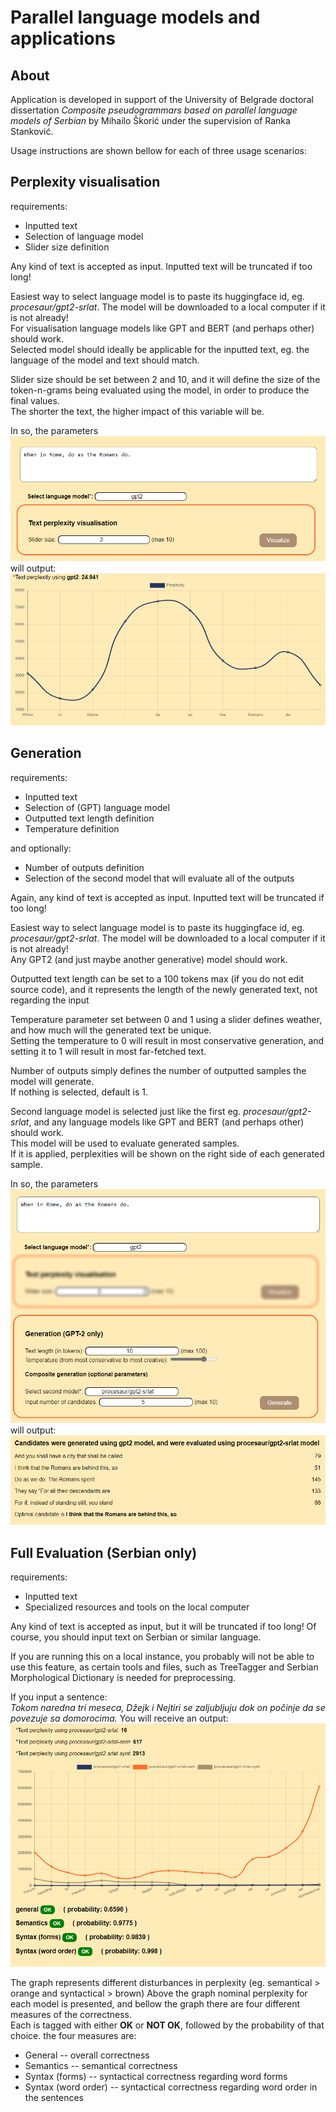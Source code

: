# Parallel language models and applications

<div>

## About

Application is developed in support of the University of Belgrade doctoral dissertation _Composite pseudogrammars based on parallel language models of Serbian_ by Mihailo Škorić under the supervision of Ranka Stanković.

Usage instructions are shown bellow for each of three usage scenarios:

</div>

<div>

## Perplexity visualisation

requirements:

*   Inputted text
*   Selection of language model
*   Slider size definition

Any kind of text is accepted as input. Inputted text will be truncated if too long!

Easiest way to select language model is to paste its huggingface id, eg. _procesaur/gpt2-srlat_. The model will be downloaded to a local computer if it is not already!  
For visualisation language models like GPT and BERT (and perhaps other) should work.  
Selected model should ideally be applicable for the inputted text, eg. the language of the model and text should match.

Slider size should be set between 2 and 10, and it will define the size of the token-n-grams being evaluated using the model, in order to produce the final values.  
The shorter the text, the higher impact of this variable will be.

In so, the parameters ![](/static/help1.png) will output: ![](/static/help2.png)

</div>

<div>

## Generation

requirements:

*   Inputted text
*   Selection of (GPT) language model
*   Outputted text length definition
*   Temperature definition

and optionally:

*   Number of outputs definition
*   Selection of the second model that will evaluate all of the outputs

Again, any kind of text is accepted as input. Inputted text will be truncated if too long!

Easiest way to select language model is to paste its huggingface id, eg. _procesaur/gpt2-srlat_. The model will be downloaded to a local computer if it is not already!  
Any GPT2 (and just maybe another generative) model should work.

Outputted text length can be set to a 100 tokens max (if you do not edit source code), and it represents the length of the newly generated text, not regarding the input

Temperature parameter set between 0 and 1 using a slider defines weather, and how much will the generated text be unique.  
Setting the temperature to 0 will result in most conservative generation, and setting it to 1 will result in most far-fetched text.

Number of outputs simply defines the number of outputted samples the model will generate.  
If nothing is selected, default is 1.

Second language model is selected just like the first eg. _procesaur/gpt2-srlat_, and any language models like GPT and BERT (and perhaps other) should work.  
This model will be used to evaluate generated samples.  
If it is applied, perplexities will be shown on the right side of each generated sample.

In so, the parameters ![](/static/help3.png) will output: ![](/static/help4.png)

</div>

<div>

## Full Evaluation (Serbian only)

requirements:

*   Inputted text
*   Specialized resources and tools on the local computer

Any kind of text is accepted as input, but it will be truncated if too long! Of course, you should input text on Serbian or similar language.

If you are running this on a local instance, you probably will not be able to use this feature, as certain tools and files, such as TreeTagger and Serbian Morphological Dictionary is needed for preprocessing.  

If you input a sentence:  
_Tokom naredna tri meseca, Džejk i Nejtiri se zaljubljuju dok on počinje da se povezuje sa domorocima._ You will receive an output: ![](/static/help5.png)

The graph represents different disturbances in perplexity (eg. semantical > orange and syntactical > brown) Above the graph nominal perplexity for each model is presented, and bellow the graph there are four different measures of the correctness.  
Each is tagged with either **OK** or **NOT OK**, followed by the probability of that choice. the four measures are:

*   General -- overall correctness
*   Semantics -- semantical correctness
*   Syntax (forms) -- syntactical correctness regarding word forms
*   Syntax (word order) -- syntactical correctness regarding word order in the sentences

</div>